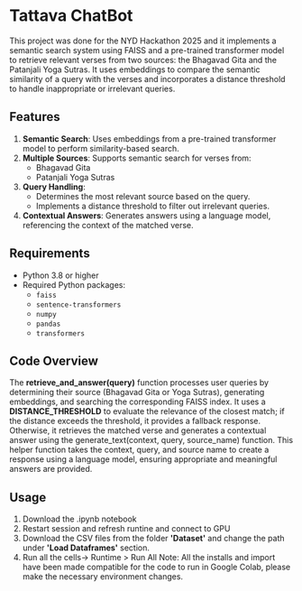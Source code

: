 # Tattava ChatBot 

This project was done for the NYD Hackathon 2025 and it implements a semantic search system using FAISS and a pre-trained transformer model to retrieve relevant verses from two sources: the Bhagavad Gita and the Patanjali Yoga Sutras. It uses embeddings to compare the semantic similarity of a query with the verses and incorporates a distance threshold to handle inappropriate or irrelevant queries.

## Features

1. **Semantic Search**: Uses embeddings from a pre-trained transformer model to perform similarity-based search.
2. **Multiple Sources**: Supports semantic search for verses from:
   - Bhagavad Gita
   - Patanjali Yoga Sutras
3. **Query Handling**:
   - Determines the most relevant source based on the query.
   - Implements a distance threshold to filter out irrelevant queries.
4. **Contextual Answers**: Generates answers using a language model, referencing the context of the matched verse.

## Requirements

- Python 3.8 or higher
- Required Python packages:
  - `faiss`
  - `sentence-transformers`
  - `numpy`
  - `pandas`
  - `transformers` 

## Code Overview

The **retrieve_and_answer(query)** function processes user queries by determining their source (Bhagavad Gita or Yoga Sutras), generating embeddings, and searching the corresponding FAISS index. It uses a **DISTANCE_THRESHOLD** to evaluate the relevance of the closest match; if the distance exceeds the threshold, it provides a fallback response. Otherwise, it retrieves the matched verse and generates a contextual answer using the generate_text(context, query, source_name) function. This helper function takes the context, query, and source name to create a response using a language model, ensuring appropriate and meaningful answers are provided.

## Usage
1. Download the .ipynb notebook
2. Restart session and refresh runtine and connect to GPU
3. Download the CSV files from the folder **'Dataset'** and change the path under **'Load Dataframes'** section.
4. Run all the cells-> Runtime > Run All
Note: All the installs and import have been made compatible for the code to run in Google Colab, please make the necessary environment changes.


